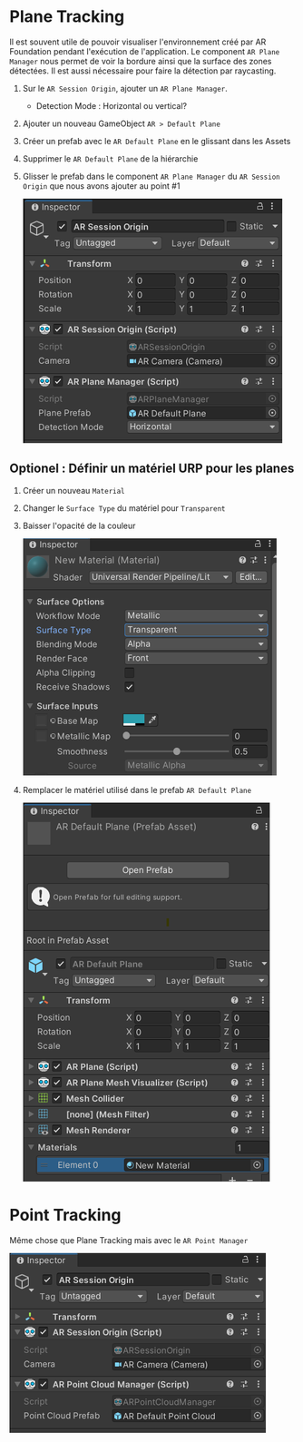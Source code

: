 # Plane Tracking

Il est souvent utile de pouvoir visualiser l'environnement créé par AR Foundation pendant l'exécution de l'application. Le component `AR Plane Manager` nous permet de voir la bordure ainsi que la surface des zones détectées. Il est aussi nécessaire pour faire la détection par raycasting.

1. Sur le `AR Session Origin`, ajouter un `AR Plane Manager`.
    - Detection Mode : Horizontal ou vertical?
2. Ajouter un nouveau GameObject `AR > Default Plane`
3. Créer un prefab avec le `AR Default Plane` en le glissant dans les Assets
4. Supprimer le `AR Default Plane` de la hiérarchie
5. Glisser le prefab dans le component `AR Plane Manager` du `AR Session Origin` que nous avons ajouter au point #1<br>

    ![](images/planes/planes_config.png)

## Optionel : Définir un matériel URP pour les planes
1. Créer un nouveau `Material`
2. Changer le `Surface Type` du matériel pour `Transparent`
3. Baisser l'opacité de la couleur<br>

    ![](images/planes/material.png)

4. Remplacer le matériel utilisé dans le prefab `AR Default Plane`<br>

    ![](images/planes/plane_material.png)

# Point Tracking
Même chose que Plane Tracking mais avec le `AR Point Manager`

![](images/planes/points_config.png)